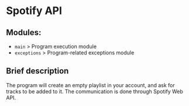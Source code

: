 # Spotify API
## Modules:
- `main` > Program execution module
- `exceptions` > Program-related exceptions module

## Brief description
The program will create an empty playlist in your account, and ask for tracks to be added to it. The communication is done through Spotify Web API.